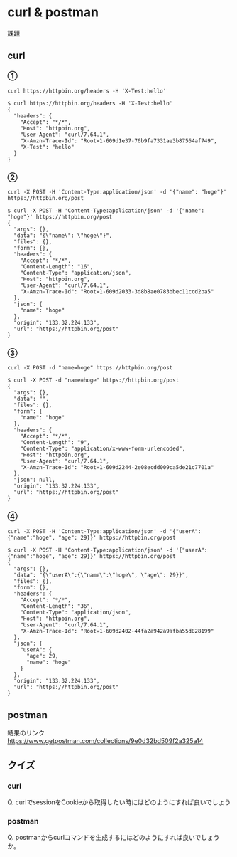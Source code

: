 # curl & postman
[課題](https://airtable.com/tblg8ePOEQRDtIGiY/viwV3pAlEvPOOgmHF/recEM4COzMtz03WWs?blocks=hide)

## curl
### ①
 `curl https://httpbin.org/headers -H 'X-Test:hello'`

```
$ curl https://httpbin.org/headers -H 'X-Test:hello'
{
  "headers": {
    "Accept": "*/*",
    "Host": "httpbin.org",
    "User-Agent": "curl/7.64.1",
    "X-Amzn-Trace-Id": "Root=1-609d1e37-76b9fa7331ae3b87564af749",
    "X-Test": "hello"
  }
}
```

### ②
`curl -X POST -H 'Content-Type:application/json' -d '{"name": "hoge"}' https://httpbin.org/post`

```
$ curl -X POST -H 'Content-Type:application/json' -d '{"name": "hoge"}' https://httpbin.org/post
{
  "args": {},
  "data": "{\"name\": \"hoge\"}",
  "files": {},
  "form": {},
  "headers": {
    "Accept": "*/*",
    "Content-Length": "16",
    "Content-Type": "application/json",
    "Host": "httpbin.org",
    "User-Agent": "curl/7.64.1",
    "X-Amzn-Trace-Id": "Root=1-609d2033-3d8b8ae0783bbec11ccd2ba5"
  },
  "json": {
    "name": "hoge"
  },
  "origin": "133.32.224.133",
  "url": "https://httpbin.org/post"
}
```



### ③
`curl -X POST -d "name=hoge" https://httpbin.org/post`

```
$ curl -X POST -d "name=hoge" https://httpbin.org/post
{
  "args": {},
  "data": "",
  "files": {},
  "form": {
    "name": "hoge"
  },
  "headers": {
    "Accept": "*/*",
    "Content-Length": "9",
    "Content-Type": "application/x-www-form-urlencoded",
    "Host": "httpbin.org",
    "User-Agent": "curl/7.64.1",
    "X-Amzn-Trace-Id": "Root=1-609d2244-2e08ecdd009ca5de21c7701a"
  },
  "json": null,
  "origin": "133.32.224.133",
  "url": "https://httpbin.org/post"
}
```

### ④
`curl -X POST -H 'Content-Type:application/json' -d '{"userA":{"name":"hoge", "age": 29}}' https://httpbin.org/post`

```
$ curl -X POST -H 'Content-Type:application/json' -d '{"userA":{"name":"hoge", "age": 29}}' https://httpbin.org/post
{
  "args": {},
  "data": "{\"userA\":{\"name\":\"hoge\", \"age\": 29}}",
  "files": {},
  "form": {},
  "headers": {
    "Accept": "*/*",
    "Content-Length": "36",
    "Content-Type": "application/json",
    "Host": "httpbin.org",
    "User-Agent": "curl/7.64.1",
    "X-Amzn-Trace-Id": "Root=1-609d2402-44fa2a942a9afba55d828199"
  },
  "json": {
    "userA": {
      "age": 29,
      "name": "hoge"
    }
  },
  "origin": "133.32.224.133",
  "url": "https://httpbin.org/post"
}
```

## postman
結果のリンク
https://www.getpostman.com/collections/9e0d32bd509f2a325a14


## クイズ
### curl
Q. curlでsessionをCookieから取得したい時にはどのようにすれば良いでしょう

### postman
Q. postmanからcurlコマンドを生成するにはどのようにすれば良いでしょうか。
